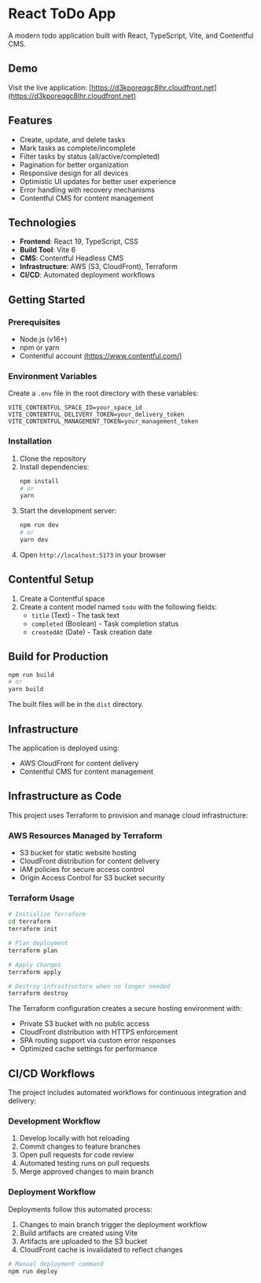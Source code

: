 # React ToDo App

A modern todo application built with React, TypeScript, Vite, and Contentful CMS.

## Demo

Visit the live application: [https://d3kporeqgc8lhr.cloudfront.net](https://d3kporeqgc8lhr.cloudfront.net)

## Features

- Create, update, and delete tasks
- Mark tasks as complete/incomplete
- Filter tasks by status (all/active/completed)
- Pagination for better organization
- Responsive design for all devices
- Optimistic UI updates for better user experience
- Error handling with recovery mechanisms
- Contentful CMS for content management

## Technologies

- **Frontend**: React 19, TypeScript, CSS
- **Build Tool**: Vite 6
- **CMS**: Contentful Headless CMS
- **Infrastructure**: AWS (S3, CloudFront), Terraform
- **CI/CD**: Automated deployment workflows

## Getting Started

### Prerequisites

- Node.js (v16+)
- npm or yarn
- Contentful account [(https://www.contentful.com/)](https://www.contentful.com/)


### Environment Variables

Create a `.env` file in the root directory with these variables:

```
VITE_CONTENTFUL_SPACE_ID=your_space_id
VITE_CONTENTFUL_DELIVERY_TOKEN=your_delivery_token
VITE_CONTENTFUL_MANAGEMENT_TOKEN=your_management_token
```

### Installation

1. Clone the repository
2. Install dependencies:
   ```bash
   npm install
   # or
   yarn
   ```
3. Start the development server:
   ```bash
   npm run dev
   # or
   yarn dev
   ```
4. Open `http://localhost:5173` in your browser

## Contentful Setup

1. Create a Contentful space
2. Create a content model named `todo` with the following fields:
   - `title` (Text) - The task text
   - `completed` (Boolean) - Task completion status
   - `createdAt` (Date) - Task creation date

## Build for Production

```bash
npm run build
# or
yarn build
```

The built files will be in the `dist` directory.

## Infrastructure

The application is deployed using:
- AWS CloudFront for content delivery
- Contentful CMS for content management

## Infrastructure as Code

This project uses Terraform to provision and manage cloud infrastructure:

### AWS Resources Managed by Terraform

- S3 bucket for static website hosting
- CloudFront distribution for content delivery
- IAM policies for secure access control
- Origin Access Control for S3 bucket security

### Terraform Usage

```bash
# Initialize Terraform
cd terraform
terraform init

# Plan deployment
terraform plan

# Apply changes
terraform apply

# Destroy infrastructure when no longer needed
terraform destroy
```

The Terraform configuration creates a secure hosting environment with:
- Private S3 bucket with no public access
- CloudFront distribution with HTTPS enforcement
- SPA routing support via custom error responses
- Optimized cache settings for performance

## CI/CD Workflows

The project includes automated workflows for continuous integration and delivery:

### Development Workflow

1. Develop locally with hot reloading
2. Commit changes to feature branches
3. Open pull requests for code review
4. Automated testing runs on pull requests
5. Merge approved changes to main branch

### Deployment Workflow

Deployments follow this automated process:

1. Changes to main branch trigger the deployment workflow
2. Build artifacts are created using Vite
3. Artifacts are uploaded to the S3 bucket
4. CloudFront cache is invalidated to reflect changes

```bash
# Manual deployment command
npm run deploy
```

